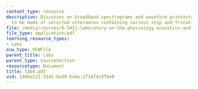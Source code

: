 ```yaml
---
content_type: resource
description: Discusses on broadband spectrograms and waveform printouts which are
  to be made of selected utterances containing various stop and fricative consonants.
file: /media/courses/6-542j-laboratory-on-the-physiology-acoustics-and-perception-of-speech-fall-2005/1deba12131420a39babe2f1474c9f4e8_lab4.pdf
file_type: application/pdf
learning_resource_types:
- Labs
ocw_type: OCWFile
parent_title: Labs
parent_type: CourseSection
resourcetype: Document
title: lab4.pdf
uid: 1deba121-3142-0a39-babe-2f1474c9f4e8
---
```

